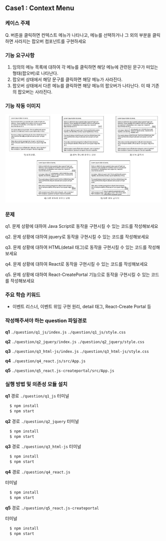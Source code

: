## Case1 : Context Menu


### 케이스 주제
Q. 버튼을 클릭하면 컨텍스트 메뉴가 나타나고, 메뉴를 선택하거나 그 외의 부분을 클릭하면 사라지는 팝오버 컴포넌트를 구현하세요


### 기능 요구사항
1. 임의의 메뉴 목록에 대하여 각 메뉴를 클릭하면 해당 메뉴에 관련된 문구가 떠있는 형태(팝오버)로 나타난다.
2. 팝오버 상태에서 해당 문구를 클릭하면 해당 메뉴가 사라진다.
3. 팝오버 상태에서 다른 메뉴를 클릭하면 해당 메뉴의 팝오버가 나타난다. 이 때 기존의 팝오버는 사라진다.


### 기능 작동 이미지
![example_image](./example_image.jpg)


### 문제
q1. 문제 상황에 대하여 Java Script로 동작을 구현시킬 수 있는 코드를 작성해보세요

q2. 문제 상황에 대하여 jquery로 동작을 구현시킬 수 있는 코드를 작성해보세요

q3. 문제 상황에 대하여 HTML(detail 태그)로 동작을 구현시킬 수 있는 코드를 작성해보세요

q4. 문제 상황에 대하여 React로 동작을 구현시킬 수 있는 코드를 작성해보세요

q5. 문제 상황에 대하여 React-CreatePortal 기능으로 동작을 구현시킬 수 있는 코드를 작성해보세요


### 주요 학습 키워드
- 이벤트 리스너, 이벤트 위임 구현 원리, detail 태그, React-Create Portal 등


### 작성해주셔야 하는 question 파일경로
**q1**
`./question/q1_js/index.js`
`./question/q1_js/style.css`

**q2**
`./question/q2_jquery/index.js`
`./question/q2_jquery/style.css`

**q3**
`./question/q3_html-js/index.js`
`./question/q3_html-js/style.css`

**q4**
`./question/q4_react.js/src/App.js`

**q5**
`./question/q5_react.js-createportal/src/App.js`

### 실행 방법 및 의존성 모듈 설치
**q1**
경로
`./question/q1_js`
터미널
```bash
  $ npm install
  $ npm start
```



**q2**
경로
`./question/q2_jquery`
터미널
```bash
  $ npm install
  $ npm start
```



**q3**
경로
`./question/q3_html-js`
터미널
```bash
  $ npm install
  $ npm start
```



**q4**
경로
`./question/q4_react.js`

터미널
```bash
  $ npm install
  $ npm start
```


**q5**
경로
`./question/q5_react.js-createportal`

터미널
```bash
  $ npm install
  $ npm start
```